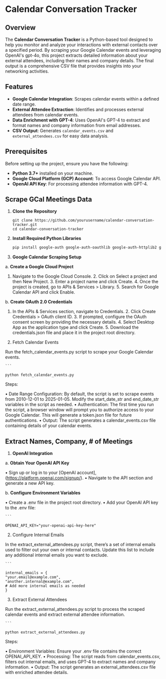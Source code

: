 # Calendar Conversation Tracker

## Overview

The **Calendar Conversation Tracker** is a Python-based tool designed to help you monitor and analyze your interactions with external contacts over a specified period. By scraping your Google Calendar events and leveraging OpenAI's gpt-4o, this project extracts detailed information about your external attendees, including their names and company details. The final output is a comprehensive CSV file that provides insights into your networking activities.

## Features

- **Google Calendar Integration**: Scrapes calendar events within a defined date range.
- **External Attendee Extraction**: Identifies and processes external attendees from calendar events.
- **Data Enrichment with GPT-4**: Uses OpenAI's GPT-4 to extract and format names and company information from email addresses.
- **CSV Output**: Generates `calendar_events.csv` and `external_attendees.csv` for easy data analysis.

## Prerequisites

Before setting up the project, ensure you have the following:

- **Python 3.7+** installed on your machine.
- **Google Cloud Platform (GCP) Account**: To access Google Calendar API.
- **OpenAI API Key**: For processing attendee information with GPT-4.

## Scrape GCal Meetings Data

1. **Clone the Repository**

   ```
   git clone https://github.com/yourusername/calendar-conversation-tracker.git
   cd calendar-conversation-tracker

2. **Install Required Python Libraries**

    ```bash
    pip install google-auth google-auth-oauthlib google-auth-httplib2 google-api-python-client openai python-dotenv

3. **Google Calendar Scraping Setup**

  a. **Create a Google Cloud Project**

  1.	Navigate to the Google Cloud Console.
	2.	Click on Select a project and then New Project.
	3.	Enter a project name and click Create.
	4.	Once the project is created, go to APIs & Services > Library.
	5.	Search for Google Calendar API and click Enable.

  b. **Create OAuth 2.0 Credentials**

  1.	In the APIs & Services section, navigate to Credentials.
	2.	Click Create Credentials > OAuth client ID.
	3.	If prompted, configure the OAuth consent screen by providing the necessary details.
	4.	Select Desktop App as the application type and click Create.
	5.	Download the credentials.json file and place it in the project root directory.

4. Fetch Calendar Events

Run the fetch_calendar_events.py script to scrape your Google Calendar events.

    ```

    python fetch_calendar_events.py

Steps:

•	Date Range Configuration: By default, the script is set to scrape events from 2010-12-01 to 2025-01-05. Modify the start_date_str and end_date_str variables in the script as needed.
•	Authentication: The first time you run the script, a browser window will prompt you to authorize access to your Google Calendar. This will generate a token.json file for future authentications.
•	Output: The script generates a calendar_events.csv file containing details of your calendar events.

## Extract Names, Company, # of Meetings

1. **OpenAI Integration**

  a. **Obtain Your OpenAI API Key**

  •	Sign up or log in to your [OpenAI account], (https://platform.openai.com/signup/).
	•	Navigate to the API section and generate a new API key.

  b. **Configure Environment Variables**

  •	Create a .env file in the project root directory.
	•	Add your OpenAI API key to the .env file:

    ```

    OPENAI_API_KEY="your-openai-api-key-here"
 
2. Configure Internal Emails

In the extract_external_attendees.py script, there’s a set of internal emails used to filter out your own or internal contacts. Update this list to include any additional internal emails you want to exclude.

    ```

    internal_emails = {
    "your.email@example.com",
    "another.internal@example.com",
    # Add more internal emails as needed
    }

3. Extract External Attendees

Run the extract_external_attendees.py script to process the scraped calendar events and extract external attendee information.

    ```

    python extract_external_attendees.py

Steps:

•	Environment Variables: Ensure your .env file contains the correct OPENAI_API_KEY.
•	Processing: The script reads from calendar_events.csv, filters out internal emails, and uses GPT-4 to extract names and company information.
•	Output: The script generates an external_attendees.csv file with enriched attendee details.

 
    
